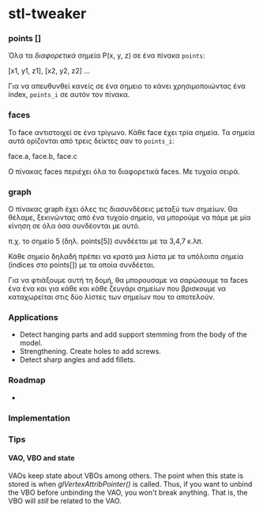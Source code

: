 # stl-tweaker

### points []

Όλα τα _διαφορετικά_ σημεία P(x, y, z) σε ένα πίνακα `points`:

[x1, y1, z1], [x2, y2, z2] ...

Για να απευθυνθεί κανείς σε ένα σημειο το κάνει χρησιμοποιώντας ένα index, `points_i` σε αυτόν τον πίνακα.

### faces

Το face αντιστοιχεί σε ένα τρίγωνο. Κάθε face έχει τρία σημεία. Τα σημεία αυτά ορίζονται από τρεις δείκτες σαν το `points_i`:

face.a, face.b, face.c

Ο πίνακας faces περιέχει όλα τα διαφορετικά faces. Με τυχαία σειρά.

### graph

Ο πίνακας graph έχει όλες τις διασυνδέσεις μεταξύ των σημείων. Θα θέλαμε, ξεκινώντας από ένα τυχαίο σημείο, να μπορούμε να πάμε με μία κίνηση σε όλα όσα συνδέονται με αυτό.

π.χ. το σημείο 5 (δηλ. points[5]) συνδέεται με τα 3,4,7 κ.λπ. 

Κάθε σημείο δηλαδή πρέπει να κρατά μια λίστα με τα υπόλοιπα σημεία (indices στο points[]) με τα οποία συνδέεται. 

Για να φτιάξουμε αυτή τη δομή, θα μπορουσαμε να σαρώσουμε τα faces ένα ένα και για κάθε και κάθε ζευγάρι σημείων που βρισκουμε να καταχωρείται στις δύο λίστες των σημείων που το αποτελούν.


### Applications

* Detect hanging parts and add support stemming from the body of the model.
* Strengthening. Create holes to add screws.
* Detect sharp angles and add fillets.

### Roadmap

* 


### Implementation


### Tips

#### VAO, VBO and state

VAOs keep state about VBOs among others. The point when this state is stored is when _glVertexAttribPointer()_ is called. Thus, if you want to unbind the VBO before unbinding the VAO, you won't break anything. That is, the VBO will _still_ be related to the VAO.



